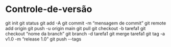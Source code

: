 # Controle-de-versão


git init 
git status
git add  -A
git commit -m “mensagem de commit”
git remote add origin
git push -u origin main
git pull 
git checkout -b tarefa1
git checkout “nome da branch”
git branch -d tarefa1 
git merge tarefa1 
git tag -a v1.0 -m “release 1.0”
git push --tags

